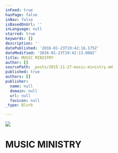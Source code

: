```yaml
---
inFeed: true
hasPage: false
inNav: false
isBasedOnUrl: ''
inLanguage: null
starred: true
keywords: []
description: ''
datePublished: '2016-01-23T19:42:16.175Z'
dateModified: '2016-01-23T19:42:13.088Z'
title: MUSIC MINISTRY
author: []
sourcePath: _posts/2015-11-27-music-ministry.md
published: true
authors: []
publisher:
  name: null
  domain: null
  url: null
  favicon: null
_type: Blurb

---
```

![](https://s3-us-west-2.amazonaws.com/the-grid-img/p/df41f23c4572704358f15b575551887517ff2f60.jpg)

# MUSIC MINISTRY